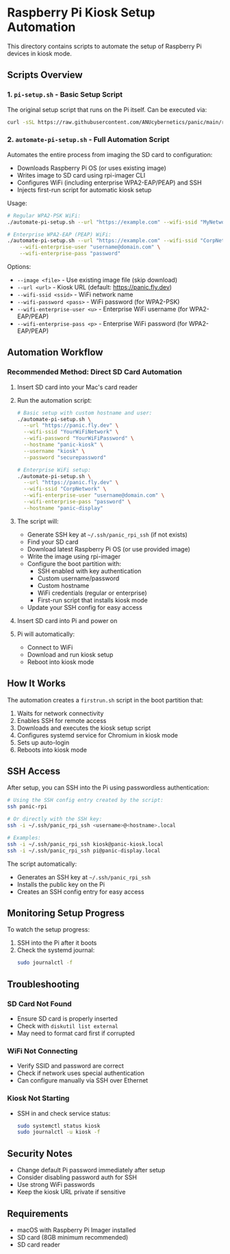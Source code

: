 # Raspberry Pi Kiosk Setup Automation

This directory contains scripts to automate the setup of Raspberry Pi devices in
kiosk mode.

## Scripts Overview

### 1. `pi-setup.sh` - Basic Setup Script

The original setup script that runs on the Pi itself. Can be executed via:

```bash
curl -sSL https://raw.githubusercontent.com/ANUcybernetics/panic/main/rpi/pi-setup.sh | bash -s -- "https://panic.fly.dev"
```

### 2. `automate-pi-setup.sh` - Full Automation Script

Automates the entire process from imaging the SD card to configuration:

- Downloads Raspberry Pi OS (or uses existing image)
- Writes image to SD card using rpi-imager CLI
- Configures WiFi (including enterprise WPA2-EAP/PEAP) and SSH
- Injects first-run script for automatic kiosk setup

Usage:

```bash
# Regular WPA2-PSK WiFi:
./automate-pi-setup.sh --url "https://example.com" --wifi-ssid "MyNetwork" --wifi-password "MyPassword"

# Enterprise WPA2-EAP (PEAP) WiFi:
./automate-pi-setup.sh --url "https://example.com" --wifi-ssid "CorpNetwork" \
    --wifi-enterprise-user "username@domain.com" \
    --wifi-enterprise-pass "password"
```

Options:

- `--image <file>` - Use existing image file (skip download)
- `--url <url>` - Kiosk URL (default: https://panic.fly.dev)
- `--wifi-ssid <ssid>` - WiFi network name
- `--wifi-password <pass>` - WiFi password (for WPA2-PSK)
- `--wifi-enterprise-user <u>` - Enterprise WiFi username (for WPA2-EAP/PEAP)
- `--wifi-enterprise-pass <p>` - Enterprise WiFi password (for WPA2-EAP/PEAP)

## Automation Workflow

### Recommended Method: Direct SD Card Automation

1. Insert SD card into your Mac's card reader
2. Run the automation script:

   ```bash
   # Basic setup with custom hostname and user:
   ./automate-pi-setup.sh \
     --url "https://panic.fly.dev" \
     --wifi-ssid "YourWiFiNetwork" \
     --wifi-password "YourWiFiPassword" \
     --hostname "panic-kiosk" \
     --username "kiosk" \
     --password "securepassword"

   # Enterprise WiFi setup:
   ./automate-pi-setup.sh \
     --url "https://panic.fly.dev" \
     --wifi-ssid "CorpNetwork" \
     --wifi-enterprise-user "username@domain.com" \
     --wifi-enterprise-pass "password" \
     --hostname "panic-display"
   ```

3. The script will:
   - Generate SSH key at `~/.ssh/panic_rpi_ssh` (if not exists)
   - Find your SD card
   - Download latest Raspberry Pi OS (or use provided image)
   - Write the image using rpi-imager
   - Configure the boot partition with:
     - SSH enabled with key authentication
     - Custom username/password
     - Custom hostname
     - WiFi credentials (regular or enterprise)
     - First-run script that installs kiosk mode
   - Update your SSH config for easy access
4. Insert SD card into Pi and power on
5. Pi will automatically:
   - Connect to WiFi
   - Download and run kiosk setup
   - Reboot into kiosk mode

## How It Works

The automation creates a `firstrun.sh` script in the boot partition that:

1. Waits for network connectivity
2. Enables SSH for remote access
3. Downloads and executes the kiosk setup script
4. Configures systemd service for Chromium in kiosk mode
5. Sets up auto-login
6. Reboots into kiosk mode

## SSH Access

After setup, you can SSH into the Pi using passwordless authentication:

```bash
# Using the SSH config entry created by the script:
ssh panic-rpi

# Or directly with the SSH key:
ssh -i ~/.ssh/panic_rpi_ssh <username>@<hostname>.local

# Examples:
ssh -i ~/.ssh/panic_rpi_ssh kiosk@panic-kiosk.local
ssh -i ~/.ssh/panic_rpi_ssh pi@panic-display.local
```

The script automatically:

- Generates an SSH key at `~/.ssh/panic_rpi_ssh`
- Installs the public key on the Pi
- Creates an SSH config entry for easy access

## Monitoring Setup Progress

To watch the setup progress:

1. SSH into the Pi after it boots
2. Check the systemd journal:
   ```bash
   sudo journalctl -f
   ```

## Troubleshooting

### SD Card Not Found

- Ensure SD card is properly inserted
- Check with `diskutil list external`
- May need to format card first if corrupted

### WiFi Not Connecting

- Verify SSID and password are correct
- Check if network uses special authentication
- Can configure manually via SSH over Ethernet

### Kiosk Not Starting

- SSH in and check service status:
  ```bash
  sudo systemctl status kiosk
  sudo journalctl -u kiosk -f
  ```

## Security Notes

- Change default Pi password immediately after setup
- Consider disabling password auth for SSH
- Use strong WiFi passwords
- Keep the kiosk URL private if sensitive

## Requirements

- macOS with Raspberry Pi Imager installed
- SD card (8GB minimum recommended)
- SD card reader
